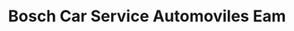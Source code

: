 ---
title: "Bosch Car Service Automoviles Eam"
url: /majadahonda/bosch-car-service-automoviles-eam/
shop: Autowerkstatt
---